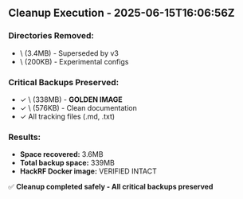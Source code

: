 
## Cleanup Execution - 2025-06-15T16:06:56Z

### Directories Removed:
- \ (3.4MB) - Superseded by v3
- \ (200KB) - Experimental configs

### Critical Backups Preserved:
- ✓ \ (338MB) - **GOLDEN IMAGE**
- ✓ \ (576KB) - Clean documentation
- ✓ All tracking files (.md, .txt)

### Results:
- **Space recovered:** 3.6MB
- **Total backup space:** 339MB
- **HackRF Docker image:** VERIFIED INTACT

✅ **Cleanup completed safely - All critical backups preserved**

